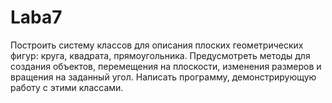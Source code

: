 # Laba7
Построить систему классов для описания плоских геометрических фигур: круга, квадрата, прямоугольника. Предусмотреть методы для создания объектов, перемещения на плоскости, изменения размеров и вращения на заданный угол. Написать программу, демонстрирующую работу с этими классами.
